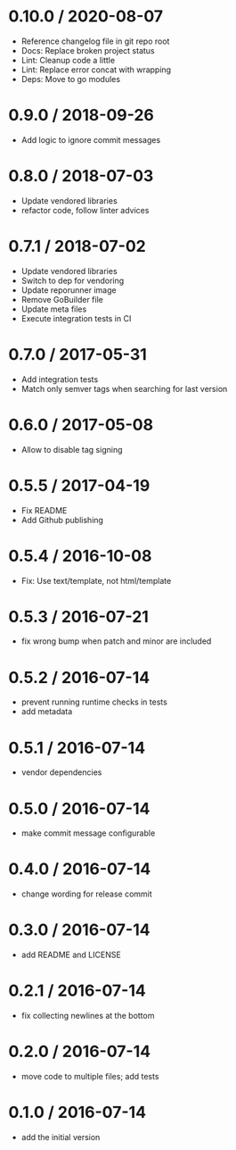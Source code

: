 # 0.10.0 / 2020-08-07

  * Reference changelog file in git repo root
  * Docs: Replace broken project status
  * Lint: Cleanup code a little
  * Lint: Replace error concat with wrapping
  * Deps: Move to go modules

# 0.9.0 / 2018-09-26

  * Add logic to ignore commit messages

# 0.8.0 / 2018-07-03

  * Update vendored libraries
  * refactor code, follow linter advices

# 0.7.1 / 2018-07-02

  * Update vendored libraries
  * Switch to dep for vendoring
  * Update reporunner image
  * Remove GoBuilder file
  * Update meta files
  * Execute integration tests in CI

# 0.7.0 / 2017-05-31

  * Add integration tests
  * Match only semver tags when searching for last version

# 0.6.0 / 2017-05-08

  * Allow to disable tag signing

# 0.5.5 / 2017-04-19

  * Fix README
  * Add Github publishing

# 0.5.4 / 2016-10-08

  * Fix: Use text/template, not html/template

# 0.5.3 / 2016-07-21

  * fix wrong bump when patch and minor are included

# 0.5.2 / 2016-07-14

  * prevent running runtime checks in tests
  * add metadata

# 0.5.1 / 2016-07-14

  * vendor dependencies

# 0.5.0 / 2016-07-14

  * make commit message configurable

# 0.4.0 / 2016-07-14

  * change wording for release commit

# 0.3.0 / 2016-07-14

  * add README and LICENSE

# 0.2.1 / 2016-07-14

  * fix collecting newlines at the bottom

# 0.2.0 / 2016-07-14

  * move code to multiple files; add tests

# 0.1.0 / 2016-07-14

  * add the initial version
